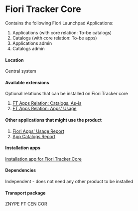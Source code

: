 # Fiori Tracker Core

Contains the following Fiori Launchpad Applications:  
1. Applications (with core relation: To-be catalogs)
2. Catalogs (with core relation: To-be apps)
3. Applications admin
4. Catalogs admin

#### Location
Central system

#### Available extensions
Optional relations that can be installed on Fiori Tracker core
1. [FT Apps Relation: Catalogs, As-is](ft-apps-rel-catalogs-asis.md)
2. [FT Apps Relation: Apps' Usage](ft-apps-rel-appsusage.md)

#### Other applications that might use the product
1. [Fiori Apps' Usage Report](fa.md)
2. [App Catalogs Report](ac.md)

#### Installation apps
[Installation app for Fiori Tracker Core](in-ft-core.md)

#### Dependencies
Independent - does not need any other product to be installed

#### Transport package
ZNYPE FT CEN COR